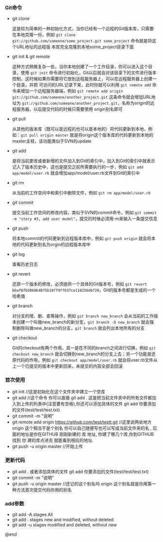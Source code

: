 ### Git命令

* git clone

  这是较为简单的一种初始化方式，当你已经有一个远程的Git版本库，只需要在本地克隆一份，例如 `git clone git://github.com/someone/some_project.git some_project` 命令就是将这个URL地址的远程版 本库完全克隆到本地some_project目录下面

* git init & git remote

  这种方式稍微复杂一些，当你本地创建了一个工作目录，你可以进入这个目录，使用 `git init` 命令进行初始化，Git以后就会对该目录下的文件进行版本控制，这时候如果你需要将它放到远程服务器上，可以在远程服务器上创建一个目录，并把 可访问的URL记录下来，此时你就可以利用 `git remote add` 命令来增加一个远程服务器端，例如 `git remote add origin git://github.com/someone/another_project.git` 这条命令就会增加URL地址为 `git://github.com/someone/another_project.git`，名称为origin的远程服务器，以后提交代码的时候只需要使用 origin别名即可

* git pull

  从其他的版本库（既可以是远程的也可以是本地的）将代码更新到本地，例如：`git pull origin master` 就是将origin这个版本库的代码更新到本地的master主枝，该功能类似于SVN的update

* git add

  是将当前更改或者新增的文件加入到Git的索引中，加入到Git的索引中就表示记入了版本历史中，这也是提交之前所需要执行的一步，例如 `git add app/model/user.rb` 就会增加app/model/user.rb文件到Git的索引中

* git rm

  从当前的工作空间中和索引中删除文件，例如 `git rm app/model/user.rb` 

* git commit

  提交当前工作空间的修改内容，类似于SVN的commit命令，例如 `git commit -m "story #3, add user model"`，提交的时候必须用-m来输入一条提交信息

* git push

  将本地commit的代码更新到远程版本库中，例如 `git push origin` 就会将本地的代码更新到名为orgin的远程版本库中

* git log

  查看历史日志

* git revert

  还原一个版本的修改，必须提供一个具体的Git版本号，例如 `git revert bbaf6fb5060b4875b18ff9ff637ce118256d6f20`，Git的版本号都是生成的一个哈希值

* git branch
  
  对分支的增、删、查等操作，例如 `git branch new_branch` 会从当前的工作版本创建一个叫做new_branch的新分支，`git branch -D new_branch` 就会强制删除叫做new_branch的分支，`git branch` 就会列出本地所有的分支

* git checkout

  Git的checkout有两个作用，其一是在不同的branch之间进行切换，例如 `git checkout new_branch` 就会切换到new_branch的分支上去；另一个功能是还原代码的作用，例如 `git checkout app/model/user.rb` 就会将user.rb文件从上一个已提交的版本中更新回来，未提交的内容全部会回滚

### 首次使用
* git init //这是初始化在这个文件夹中建立一个空库
* git add  //这个命令 你可以直接  git add . 这是把当前文件夹中的所有文件都加入到上传的列表中(注意要有空格),你还可以添加具体的文件 git add 你要添加的文件(test/test/test.txt)
* git commit -m "说明"
* git remote add origin https://github.com/test/testt.git  //这里说两处地方  origin 这个相当于是个别名  你可以自己随便写也可以写成当前文件夹的名 , 后面的地址是你在GITHUB 刚刚新建的 库 地址, 你建了哪几个库,你到GITHUB找到 你 建的库点进去 就能看到相应的地址.
* git push -u origin master    //开始上传

### 更新代码
* git add .     或者添加具体的文件 git add 你要添加的文件(test/test/test.txt)
* git commit -m "说明"
* git push -u origin master     //还记的这个别名吗  origin  这个别名就是你用第一种方法首次提交代码你用的别名

### add参数
* git add -A stages All
* git add . stages new and modified, without deleted
* git add -u stages modified and deleted, without new

@end
 
